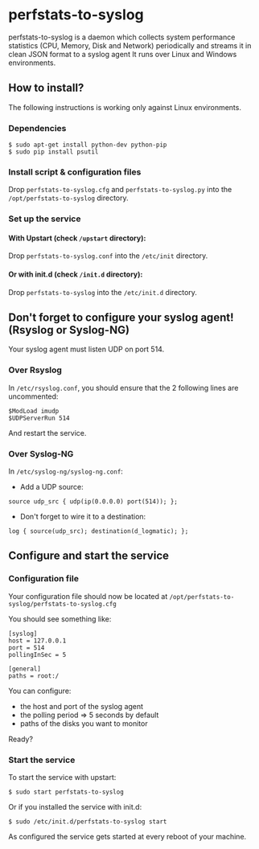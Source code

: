 # perfstats-to-syslog

perfstats-to-syslog is a daemon which collects system performance statistics (CPU, Memory, Disk and Network) periodically and streams it in clean JSON format to a syslog agent
It runs over Linux and Windows environments.

## How to install?

The following instructions is working only against Linux environments.

### Dependencies

```
$ sudo apt-get install python-dev python-pip
$ sudo pip install psutil
```

### Install script & configuration files

Drop `perfstats-to-syslog.cfg` and `perfstats-to-syslog.py` into the `/opt/perfstats-to-syslog` directory.

### Set up the service

#### With Upstart (check `/upstart` directory):

Drop `perfstats-to-syslog.conf` into the `/etc/init` directory.

#### Or with init.d (check `/init.d` directory):

Drop `perfstats-to-syslog` into the `/etc/init.d` directory.

## Don't forget to configure your syslog agent! (Rsyslog or Syslog-NG)

Your syslog agent must listen UDP on port 514.

### Over Rsyslog

In `/etc/rsyslog.conf`, you should ensure that the 2 following lines are uncommented:

```
$ModLoad imudp
$UDPServerRun 514
```

And restart the service.

### Over Syslog-NG

In `/etc/syslog-ng/syslog-ng.conf`:

- Add a UDP source:

```
source udp_src { udp(ip(0.0.0.0) port(514)); };
```

- Don't forget to wire it to a destination:

```
log { source(udp_src); destination(d_logmatic); };
```

## Configure and start the service

### Configuration file

Your configuration file should now be located at `/opt/perfstats-to-syslog/perfstats-to-syslog.cfg`

You should see something like:

```
[syslog]
host = 127.0.0.1
port = 514
pollingInSec = 5

[general]
paths = root:/
```

You can configure:
- the host and port of the syslog agent
- the polling period => 5 seconds by default
- paths of the disks you want to monitor

Ready?

### Start the service

To start the service with upstart:
```
$ sudo start perfstats-to-syslog
```

Or if you installed the service with init.d:
```
$ sudo /etc/init.d/perfstats-to-syslog start
```

As configured the service gets started at every reboot of your machine.
